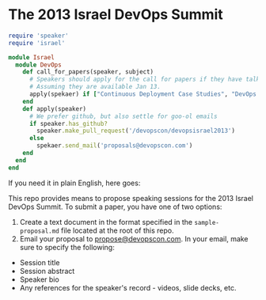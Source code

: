 The 2013 Israel DevOps Summit 
=============================

```ruby
require 'speaker'
require 'israel'

module Israel
  module DevOps
    def call_for_papers(speaker, subject)
      # Speakers should apply for the call for papers if they have talks on the subjects of Continuous Deployment of DevOps tooling
      # Assuming they are available Jan 13.
      apply(spekaer) if ["Continuous Deployment Case Studies", "DevOps tools", "DevOps Case Studies"].include(subject) and speaker.available?(Date.new(2013,1,15))
    end
    def apply(speaker)
      # We prefer github, but also settle for goo-ol emails
      if speaker.has_github?
        speaker.make_pull_request('/devopscon/devopsisrael2013')
      else
        spekaer.send_mail('proposals@devopscon.com')
    end
  end
end
```

If you need it in plain English, here goes:

This repo provides means to propose speaking sessions for the 2013 Israel DevOps Summit. 
To submit a paper, you have one of two options: 
1. Create a text document in the format specified in the `sample-proposal.md` file located at the root of this repo. 
2. Email your proposal to propose@devopscon.com. In your email, make sure to specify the following: 

- Session title 
- Session abstract 
- Speaker bio 
- Any references for the speaker's record - videos, slide decks, etc. 

